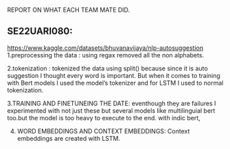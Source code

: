 REPORT ON WHAT EACH TEAM MATE DID.

## SE22UARI080:
https://www.kaggle.com/datasets/bhuvanavijaya/nlp-autosuggestion
1.preprocessing the data : using regax removed all the non alphabets.

2.tokenization : tokenized the data using split() because since it is auto suggestion I thought every word is important. But when it comes to training with Bert models I used the model’s tokenizer and for LSTM I used to normal tokenization.

3.TRAINING AND FINETUNEING THE DATE: eventhough they are failures I experimented with not just these but several models like multilinguial bert too.but the model is too heavy to execute to the end. with indic bert,

4. WORD EMBEDDINGS AND CONTEXT EMBEDDINGS:
Context embeddings are created with LSTM.


